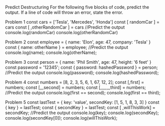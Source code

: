Predict Destructuring
For the following five blocks of code, predict the output. If a line of code will throw an error, state the error.

Problem 1
const cars = ['Tesla', 'Mercedes', 'Honda']
const [ randomCar ] = cars
const [ ,otherRandomCar ] = cars
//Predict the output
console.log(randomCar)
console.log(otherRandomCar)

Problem 2
const employee = {
    name: 'Elon',
    age: 47,
    company: 'Tesla'
}
const { name: otherName } = employee;
//Predict the output
console.log(name);
console.log(otherName);

Problem 3
const person = {
    name: 'Phil Smith',
    age: 47,
    height: '6 feet'
}
const password = '12345';
const { password: hashedPassword } = person;  
//Predict the output
console.log(password);
console.log(hashedPassword);

Problem 4
const numbers = [8, 2, 3, 5, 6, 1, 67, 12, 2];
const [,first] = numbers;
const [,,,second] = numbers;
const [,,,,,,,,third] = numbers;
//Predict the output
console.log(first == second);
console.log(first == third);

Problem 5
const lastTest = {
    key: 'value',
    secondKey: [1, 5, 1, 8, 3, 3]
}
const { key } = lastTest;
const { secondKey } = lastTest;
const [ ,willThisWork] = secondKey;
//Predict the output
console.log(key);
console.log(secondKey);
console.log(secondKey[0]);
console.log(willThisWork);
